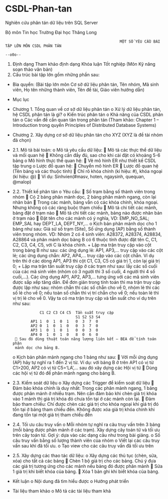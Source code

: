 # CSDL-Phan-tan
 Nghiên cứu phân tán dữ liệu trên SQL Server

Bộ môn Tin học Trường Đại học Thăng Long

                                                       MỘT SỐ YÊU CẦU BÀI TẬP LỚN MÔN CSDL PHÂN TÁN
                                                                          --o0o--
1. Định dạng
Tham khảo định dạng Khóa luận Tốt nghiệp (Môn Kỹ năng soạn thảo văn bản)
2. Cấu trúc bài tập lớn gồm những phần sau:
- Bìa quyển: (Bài tập lớn môn Cơ sở dữ liệu phân tán, Tên nhóm, Mã sinh viên, Họ
tên những thành viên, Tên đề tài, Giáo viên hướng dẫn)
- Mục lục
- Chương 1. Tổng quan về cơ sở dữ liệu phân tán
     o Xử lý dữ liệu phân tán, hệ CSDL phân tán là gì? 
     o Kiến trúc phân tán
     o Khả năng của CSDL phân tán
     o Các vấn đề cần quan tân trong phân tán
     (Tham khảo: Chapter 1 – Introduction trong quyển Principles of Distributed 
      Database Systems)
- Chương 2. Xây dựng cơ sở dữ liệu phân tán cho XYZ (XYZ là đề tài nhóm đã chọn)
- 2.1. Mô tả bài toán:
     o Mô tả yêu cầu dữ liệu: 
        Mô tả các thực thể dữ liệu và mối quan hệ
        Không cần đầy đủ, sao cho khi cài đặt có khoảng 5-6 bảng
     o Mô hình thực thể quan hệ:
        Vẽ mô hình ER như thiết kế CSDL tập trung
     o Lược đồ quan hệ: 
        Chuyển mô hình ER  Lược đồ quan hệ (Tên bảng và các thuộc tính)
        Chỉ rõ khóa chính (kí hiệu: #), khóa ngoại (kí hiệu: @)
        Ví dụ: Sinhvien(#masv, hoten, ngaysinh, quequan, @malop)
       
- 2.2. Thiết kế phân tán
     o Yêu cầu: 
        Số trạm bằng số thành viên trong nhóm
        Có 2 bảng phân mảnh dọc, 2 bảng phân mảnh ngang, còn lại nhân bản
        Trong các mảnh, bảng vẫn có các khóa chính, khóa ngoại. Nhưng 
       không có các ràng buộc tham chiếu
        Mô tả chi tiết các mảnh, bảng đặt ở trạm nào
        Mô tả chi tiết các mảnh, bảng nào được nhân bản ở trạm nào
        Đặt tên cho các mảnh có ý nghĩa, VD: EMP_NO_SAL; EMP_SAL hay 
       DEPT_LA, DEPT_NY,...
     o Kịch bản phân mảnh dọc cho 1 bảng như sau: 
       Giả sử số trạm (Site), Số ứng dụng (AP) bằng số thành viên trong nhóm. VD: 
       Nhóm 2 có 4 sinh viên: A28372, A28374, A28834, A28864 và phân mảnh 
       dọc bảng B có 6 thuộc tính được đặt tên C, C1, C2, C3, C4, C5, với C là khóa 
       chính. 
      + Lập ma trận truy cập vào cột trong bảng B như sau: các ứng dụng lẻ:
      AP1, AP3,… truy cập vào các cột lẻ; các ứng dụng chẵn: AP2, AP4,… truy 
      cập vào các cột chẵn. Ví dụ trên thì ở các dòng AP1, AP3 thì cột C1, C3, C5 
      có giá trị 1, còn lại giá trị 0; 
      + Lập ma trận tần suất truy cập ở các trạm như sau: lấy các số cuối của 
      các mã sinh viên (nhóm có 3 người thì 3 số cuối, 4 người thì 4 số cuối,…). 
      Các ứng dụng AP1, AP2, AP3,… tưng ứng với các mã sinh viên được sắp xếp 
      tăng dần. Để đơn giản trong tính toán thì ma trận truy cập được lập như sau: 
      nhóm chẵn thì các số chẵn cho về 0, nhóm lẻ thì các số lẻ cho về 0; nếu toàn 
      số chẵn thì vị trí chẵn cho về 0; nếu toàn lẻ thì vị trị lẻ cho về 0. 
      Vậy ta có ma trận truy cập và tần suất cho ví dụ trên như sau:
              
                  C1 C2 C3 C4 C5  Tần suất truy cập
                                  S1 S2 S3 S4
              AP1 1  0  1  0  1   0  3  7  0
              AP2 0  1  0  1  0   0  3  7  0
              AP3 1  0  1  0  1   0  0  3  0
              AP4 0  1  0  1  0   8  0  6  0
        Sau đó dùng thuật toán năng lượng liên kết – BEA để tính toán phân 
       mảnh dọc cho bảng B.
     o Kịch bản phân mảnh ngang cho 1 bảng như sau:
        Với mỗi ứng dụng (AP) hãy tự nghĩ ra 1 đến 2 vị từ. Ví dụ: với bảng B 
       ở trên AP1 có vị từ C1>200, AP2 có vị từ C5=’LA’,… sau đó xây dựng 
       các Hội vị từ
        Dùng các hội vị từ đó để phân mảnh ngang cho bảng B.
       
- 2.3. Kiểm soát dữ liệu
     o Xây dựng các Trigger để kiểm soát dữ liệu
        Đảm bảo khóa chính là duy nhất: Trong các phân mảnh ngang, 1 bảng 
       được phân mảnh ở nhiều trạm. Nên cần đảm bảo khi chèn giá trị khóa 
       vào 1 mảnh thì giá trị khóa đó chưa tồn tại ở các mảnh còn lại. 
        Đảm bảo tham chiếu: Chỉ được chèn các giá trị cho khóa ngoại khi 
       giá trị đó tồn tại ở bảng tham chiếu đến. Không được xóa giá trị khóa 
       chính khi đang tồn tại một giá trị tham chiếu đến
       
- 2.4. Tối ưu câu truy vấn
     o Mỗi nhóm tự nghĩ ra câu truy vấn trên 3 bảng (mỗi bảng được phân mảnh ở
     các trạm). Xây dựng cây toán tử và tối ưu trên cây toán tử. Gợi ý: dựa vào các 
     dạng câu như trong bài giảng.
     o Số câu truy vấn bằng số lượng thành viên của nhóm
     o Viết lại các câu truy vấn sau khi đã tối ưu. 
     o Tạo view cho các câu truy vấn đã tối ưu trên
     
- 2.5. Xây dựng các thao tác dữ liệu:
     o Xây dựng các thủ tục (chèn, sửa, xóa) cho tất cả các bảng
       Chèn 1 bộ giá trị cho các bảng. Chú ý đưa các giá trị tương ứng cho các 
     mảnh nếu bảng đó được phân mảnh
       Sửa 1 giá trị khi biết khóa của bảng. 
       Xóa 1 bản ghi khi biết khóa của bảng.
- Kết luận
     o Nội dung đã tìm hiểu được
     o Hướng phát triển
- Tài liệu tham khảo
     o Mô tả các tài liệu tham khả
